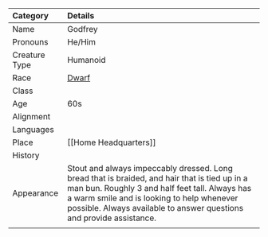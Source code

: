 | Category      | Details                                                                                                                                                                                                                                                              |
| :------------ | :------------------------------------------------------------------------------------------------------------------------------------------------------------------------------------------------------------------------------------------------------------------- |
| Name          | Godfrey                                                                                                                                                                                                                                                              |
| Pronouns      | He/Him                                                                                                                                                                                                                                                               |
| Creature Type | Humanoid                                                                                                                                                                                                                                                             |
| Race          | [Dwarf](https://dnd5e.wikidot.com/lineage:dwarf)                                                                                                                                                                                                                     |
| Class         |                                                                                                                                                                                                                                                                      |
| Age           | 60s                                                                                                                                                                                                                                                                  |
| Alignment     |                                                                                                                                                                                                                                                                      |
| Languages     |                                                                                                                                                                                                                                                                      |
| Place         | [[Home Headquarters]]                                                                                                                                                                                                                                                |
| History       |                                                                                                                                                                                                                                                                      |
| Appearance    | Stout and always impeccably dressed. Long bread that is braided, and hair that is tied up in a man bun. Roughly 3 and half feet tall. Always has a warm smile and is looking to help whenever possible. Always available to answer questions and provide assistance. |
|               |                                                                                                                                                                                                                                                                      |
